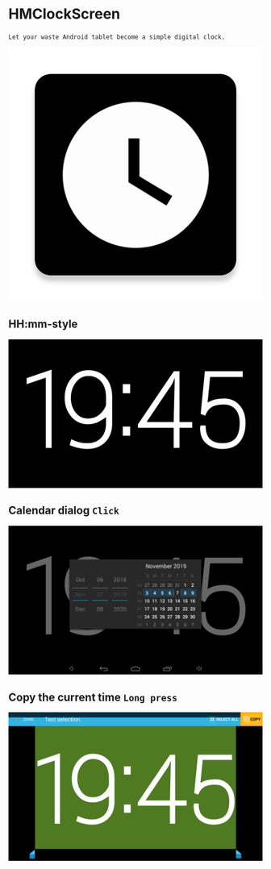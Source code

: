 # HMClockScreen

`Let your waste Android tablet become a simple digital clock.`

![icon](app/src/main/ic_launcher-web.png)

## HH:mm-style

![screenshot](screenshots/Screenshot_2019-11-07-19-45-05.png)

## Calendar dialog `Click`

![screenshot](screenshots/Screenshot_2019-11-07-19-45-11.png)

## Copy the current time `Long press`

![screenshots](screenshots/Screenshot_2019-11-07-19-45-37.png)
